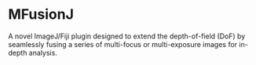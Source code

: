 # MFusionJ
A novel ImageJ/Fiji plugin designed to extend the depth-of-field (DoF) by seamlessly fusing a series of multi-focus or multi-exposure images for in-depth analysis.
